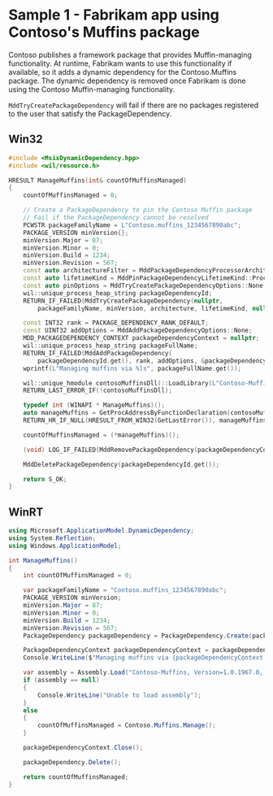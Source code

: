 # Sample 1 - Fabrikam app using Contoso's Muffins package

Contoso publishes a framework package that provides Muffin-managing functionality. At runtime, Fabrikam wants to use this functionality if available, so it adds a dynamic dependency for the Contoso.Muffins package. The dynamic dependency is removed once Fabrikam is done using the Contoso Muffin-managing functionality.

```MddTryCreatePackageDependency``` will fail if there are no packages registered to the user that satisfy the PackageDependency.

## Win32

```c++
#include <MsixDynamicDependency.hpp>
#include <wil/resource.h>

HRESULT ManageMuffins(int& countOfMuffinsManaged)
{
    countOfMuffinsManaged = 0;

    // Create a PackageDependency to pin the Contoso Muffin package
    // Fail if the PackageDependency cannot be resolved
    PCWSTR packageFamilyName = L"Contoso.muffins_1234567890abc";
    PACKAGE_VERSION minVersion{};
    minVersion.Major = 87;
    minVersion.Minor = 0;
    minVersion.Build = 1234;
    minVersion.Revision = 567;
    const auto architectureFilter = MddPackageDependencyProcessorArchitectures::None;
    const auto lifetimeKind = MddPinPackageDependencyLifetimeKind::Process;
    const auto pinOptions = MddTryCreatePackageDependencyOptions::None;
    wil::unique_process_heap_string packageDependencyId;
    RETURN_IF_FAILED(MddTryCreatePackageDependency(nullptr,
        packageFamilyName, minVersion, architecture, lifetimeKind, nullptr, pinOptions, &packageDependencyId));

    const INT32 rank = PACKAGE_DEPENDENCY_RANK_DEFAULT;
    const UINT32 addOptions = MddAddPackageDependencyOptions::None;
    MDD_PACKAGEDEPENDENCY_CONTEXT packageDependencyContext = nullptr;
    wil::unique_process_heap_string packageFullName;
    RETURN_IF_FAILED(MddAddPackageDependency(
        packageDependencyId.get(), rank, addOptions, &packageDependencyContext , &packageFullName));
    wprintf(L"Managing muffins via %ls", packageFullName.get());

    wil::unique_hmodule contosoMuffinsDll(::LoadLibrary(L"Contoso-Muffins"));
    RETURN_LAST_ERROR_IF(!contosoMuffinsDll);

    typedef int (WINAPI * ManageMuffins)();
    auto manageMuffins = GetProcAddressByFunctionDeclaration(contosoMuffinsDll, ManageMuffins);
    RETURN_HR_IF_NULL(HRESULT_FROM_WIN32(GetLastError()), manageMuffins);

    countOfMuffinsManaged = (*manageMuffins)();

    (void) LOG_IF_FAILED(MddRemovePackageDependency(packageDependencyContext));

    MddDeletePackageDependency(packageDependencyId.get());

    return S_OK;
}
```

## WinRT

```c#
using Microsoft.ApplicationModel.DynamicDependency;
using System.Reflection;
using Windows.ApplicationModel;

int ManageMuffins()
{
    int countOfMuffinsManaged = 0;

    var packageFamilyName = "Contoso.muffins_1234567890abc";
    PACKAGE_VERSION minVersion;
    minVersion.Major = 87;
    minVersion.Minor = 0;
    minVersion.Build = 1234;
    minVersion.Revision = 567;
    PackageDependency packageDependency = PackageDependency.Create(packageFamilyName, minVersion, null);

    PackageDependencyContext packageDependencyContext = packageDependency.Add();
    Console.WriteLine($"Managing muffins via {packageDependencyContext.PackageFullName}");

    var assembly = Assembly.Load("Contoso-Muffins, Version=1.0.1967.0, Culture=neutral, PublicKeyToken=8744b20f8da049e3");
    if (assembly == null)
    {
        Console.WriteLine("Unable to load assembly");
    }
    else
    {
        countOfMuffinsManaged = Contoso.Muffins.Manage();
    }

    packageDependencyContext.Close();

    packageDependency.Delete();

    return countOfMuffinsManaged;
}
```
